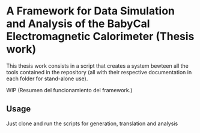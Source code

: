 # A Framework for Data Simulation and Analysis of the BabyCal Electromagnetic Calorimeter (Thesis work)

This thesis work consists in a script that creates a system bewteen all the tools contained in the repository (all with their respective documentation in each folder for stand-alone use).

WIP (Resumen del funcionamiento del framework.)

## Usage
Just clone and run the scripts for generation, translation and analysis
